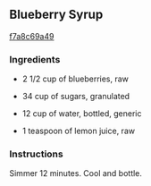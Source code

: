 ## Blueberry Syrup

[f7a8c69a49](http://www.food.com/recipe/blueberry-syrup-22338)

### Ingredients

 - 2 1/2 cup of blueberries, raw

 - 34 cup of sugars, granulated

 - 12 cup of water, bottled, generic

 - 1 teaspoon of lemon juice, raw

### Instructions

Simmer 12 minutes. Cool and bottle.